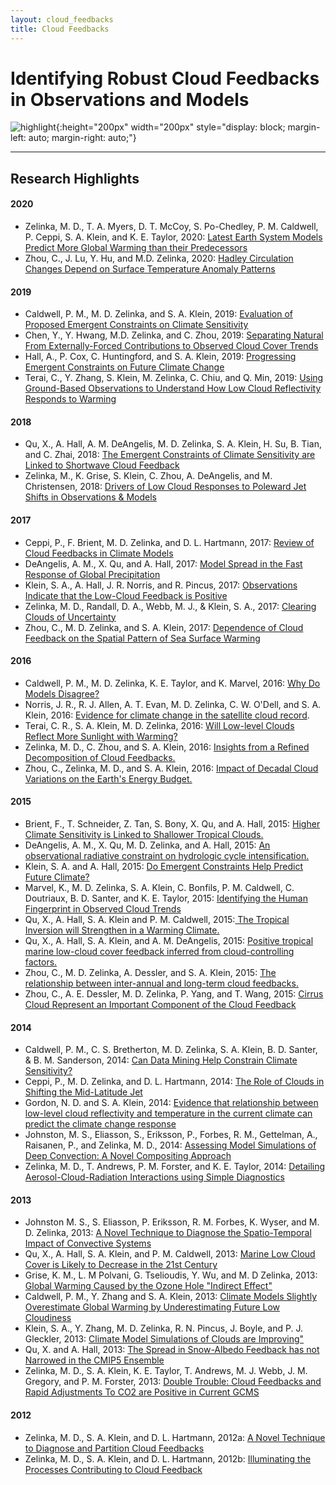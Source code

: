 ```yaml
--- 
layout: cloud_feedbacks 
title: Cloud Feedbacks 
---
```

# Identifying Robust Cloud Feedbacks in Observations and Models 

![highlight]({{site.baseurl}}/projects/cloud_feedbacks/highlight.svg){:height="200px" width="200px" style="display: block; margin-left: auto; margin-right: auto;"}

---
## Research Highlights

<h4> 2020</h4>

<ul>

<li>Zelinka, M. D., T. A. Myers, D. T. McCoy, S. Po-Chedley, P. M. Caldwell, P. Ceppi, S. A. Klein, and K. E. Taylor, 2020: <a
href="https://climatemodeling.science.energy.gov/research-highlights/latest-earth-system-models-predict-more-global-warming-their-predecessors" rel="nofollow" target="_blank">Latest Earth System Models Predict More Global Warming than their Predecessors</a></li>

<li>Zhou, C., J. Lu, Y. Hu, and M.D. Zelinka, 2020: <a
href="https://climatemodeling.science.energy.gov/research-highlights/hadley-circulation-changes-depend-surface-temperature-anomaly-patterns" rel="nofollow" target="_blank">Hadley Circulation Changes Depend on Surface Temperature Anomaly Patterns</a></li>


</ul> 

<h4> 2019</h4>

<ul>

<li>Caldwell, P. M., M. D. Zelinka, and S. A. Klein, 2019: <a
href="https://climatemodeling.science.energy.gov/research-highlights/evaluation-proposed-emergent-constraints-climate-sensitivity" rel="nofollow" target="_blank">Evaluation of Proposed Emergent Constraints on Climate Sensitivity</a></li>

<li>Chen, Y., Y. Hwang, M.D. Zelinka, and C. Zhou, 2019: <a
href="https://climatemodeling.science.energy.gov/research-highlights/separating-natural-externally-forced-contributions-observed-cloud-cover-trends" rel="nofollow" target="_blank">Separating Natural From Externally-Forced Contributions to Observed Cloud Cover Trends</a></li>
  
<li>Hall, A., P. Cox, C. Huntingford, and S. A. Klein, 2019: <a
href="https://climatemodeling.science.energy.gov/research-highlights/progressing-emergent-constraints-future-climate-change" rel="nofollow" target="_blank">Progressing Emergent Constraints on Future Climate Change</a></li>

<li>Terai, C., Y. Zhang, S. Klein, M. Zelinka, C. Chiu, and Q. Min,  2019: <a
href="https://climatemodeling.science.energy.gov/research-highlights/using-ground-based-observations-understand-how-low-cloud-reflectivity-responds" rel="nofollow" target="_blank">Using Ground-Based Observations to Understand How Low Cloud Reflectivity Responds to Warming</a></li>

</ul> 

<h4> 2018</h4>

<ul>

<li>Qu, X., A. Hall, A. M. DeAngelis, M. D. Zelinka, S. A. Klein, H. Su,
B. Tian, and C. Zhai, 2018: <a
href="https://climatemodeling.science.energy.gov/research-highlights/
emergent-constraints-climate-sensitivity-are-linked-shortwave-cloud-
feedback" rel="nofollow" target="_blank">The Emergent Constraints of
Climate Sensitivity are Linked to Shortwave Cloud Feedback</a></li>

<li>Zelinka, M., K. Grise, S. Klein, C. Zhou, A. DeAngelis, and
M. Christensen, 2018: <a
href="https://climatemodeling.science.energy.gov/research-highlights/
drivers-low-cloud-responses-poleward-jet-shifts-observations-models"
rel="nofollow" target="_blank">Drivers of Low Cloud Responses to
Poleward Jet Shifts in Observations & Models</a></li>

</ul>

<h4> 2017</h4>

<ul>

<li>Ceppi, P., F. Brient, M. D. Zelinka, and D. L. Hartmann, 2017: <a
href="https://climatemodeling.science.energy.gov/research-highlights/
review-cloud-feedbacks-climate-models" rel="nofollow"
target="_blank">Review of Cloud Feedbacks in Climate Models</a></li>

<li>DeAngelis, A. M., X. Qu, and A. Hall, 2017: <a
href="https://climatemodeling.science.energy.gov/research-highlights/
model-spread-fast-response-global-precipitation" rel="nofollow"
target="_blank">Model Spread in the Fast Response of Global
Precipitation</a></li>

<li>Klein, S. A., A. Hall, J. R. Norris, and R. Pincus, 2017:  <a
href="https://climatemodeling.science.energy.gov/research-highlights/
observations-indicate-low-cloud-feedback-positive" rel="nofollow"
target="_blank">Observations Indicate that the Low-Cloud Feedback is
Positive</a></li>

<li>Zelinka, M. D., Randall, D. A., Webb, M. J., & Klein, S. A., 2017:
<a
href="https://climatemodeling.science.energy.gov/research-highlights/
clearing-clouds-uncertainty" rel="nofollow" target="_blank">Clearing
Clouds of Uncertainty</a></li>

<li>Zhou, C., M. D. Zelinka, and S. A. Klein, 2017:  <a
href="https://climatemodeling.science.energy.gov/research-highlights/
dependence-cloud-feedback-spatial-pattern-sea-surface-warming"
rel="nofollow" target="_blank">Dependence of Cloud Feedback on the
Spatial Pattern of Sea Surface Warming</a></li>

</ul>


<h4> 2016</h4>

<ul>

<li>Caldwell, P. M., M. D. Zelinka, K. E. Taylor, and K. Marvel, 2016:
<a
href="http://climatemodeling.science.energy.gov/research-highlights/why-
do-climate-models-disagree" rel="nofollow" target="_blank">Why Do Models
Disagree?</a></li>

<li>Norris, J. R., R. J. Allen, A. T. Evan, M. D. Zelinka, C. W. O'Dell,
and S. A. Klein, 2016: <a
href="http://climatemodeling.science.energy.gov/research-highlights/
evidence-climate-change-satellite-cloud-record" rel="nofollow"
target="_blank">Evidence for climate change in the satellite cloud
record</a>. </li>

<li>Terai, C. R., S. A. Klein, M. D. Zelinka, 2016: <a
href="https://climatemodeling.science.energy.gov/research-highlights/
will-low-level-clouds-reflect-more-sunlight-warming" rel="nofollow"
target="_blank">Will Low-level Clouds Reflect More Sunlight with
Warming?</a></li>

<li>Zelinka, M. D., C. Zhou, and S. A. Klein, 2016: <a
href="https://climatemodeling.science.energy.gov/research-highlights/
insights-refined-decomposition-cloud-feedbacks" rel="nofollow"
target="_blank">Insights from a Refined Decomposition of Cloud
Feedbacks.</a></li>

<li>Zhou, C., Zelinka, M. D., and S. A. Klein, 2016: <a
href="https://climatemodeling.science.energy.gov/research-highlights/
impact-decadal-cloud-variations-earth%E2%80%99s-energy-budget"
rel="nofollow" target="_blank">Impact of Decadal Cloud Variations on the
Earth's Energy Budget.</a></li>

</ul>


<h4> 2015</h4>

<ul>

<li>Brient, F., T. Schneider, Z. Tan, S. Bony, X. Qu, and A. Hall, 2015:
<a
href="http://climatemodeling.science.energy.gov/research-highlights/
higher-climate-sensitiviity-linked-shallower-tropical-low-clouds"
rel="nofollow" target="_blank">Higher Climate Sensitivity is Linked to
Shallower Tropical Clouds.</a></li>

<li>DeAngelis, A. M., X. Qu, M. D. Zelinka, and A. Hall, 2015: <a
href="https://climatemodeling.science.energy.gov/research-highlights/
observational-radiative-constraint-hydrologic-cycle-intensification"
rel="nofollow" target="_blank">An observational radiative constraint on
hydrologic cycle intensification.</a></li>

<li>Klein, S. A. and A. Hall, 2015: <a
href="https://climatemodeling.science.energy.gov/research-highlights/do-
emergent-constraints-help-predict-future-climate" rel="nofollow"
target="_blank">Do Emergent Constraints Help Predict Future Climate?</a>
</li>

<li> Marvel, K., M. D. Zelinka, S. A. Klein, C. Bonfils, P. M. Caldwell,
C. Doutriaux, B. D. Santer, and K. E. Taylor, 2015: <a
href="http://climatemodeling.science.energy.gov/research-highlights/
identifying-human-fingerprint-observed-cloud-trends" rel="nofollow"
target="_blank">Identifying the Human Fingerprint in Observed Cloud
Trends</a></li>

<li>Qu, X., A. Hall, S. A. Klein and P. M. Caldwell, 2015:<a
href="http://climatemodeling.science.energy.gov/research-highlights/
tropical-inversion-will-strengthen-warming-climate" rel="nofollow"
target="_blank"> The Tropical Inversion will Strengthen in a Warming
Climate.</a></li>

<li>Qu, X., A. Hall, S. A. Klein, and A. M. DeAngelis, 2015: <a
href="http://climatemodeling.science.energy.gov/research-highlights/
positive-tropical-marine-low-cloud-cover-feedback-inferred-cloud-
controlling" rel="nofollow" target="_blank">Positive tropical marine
low-cloud cover feedback inferred from cloud-controlling
factors.</a></li>

<li>Zhou, C., M. D. Zelinka, A. Dessler, and S. A. Klein, 2015: <a
href="https://climatemodeling.science.energy.gov/research-highlights/
relationship-between-interannual-and-long-term-cloud-feedbacks"
rel="nofollow" target="_blank">The relationship between inter-annual and
long-term cloud feedbacks.</a></li>

<li>Zhou, C., A. E. Dessler, M. D. Zelinka, P. Yang, and T. Wang, 2015:
<a
href="http://climatemodeling.science.energy.gov/research-highlights/
cirrus-clouds-represent-important-component-cloud-feedback"
rel="nofollow" target="_blank">Cirrus Cloud Represent an Important
Component of the Cloud Feedback</a></li>

</ul>


<h4> 2014</h4>

<ul>

<li>Caldwell, P. M.,  C. S. Bretherton, M. D. Zelinka,  S. A. Klein, B.
D. Santer, & B. M. Sanderson, 2014: <a
href="http://climatemodeling.science.energy.gov/research-highlights/can-
data-mining-help-constrain-climate-sensitivity" rel="nofollow"
target="_blank">Can Data Mining Help Constrain Climate
Sensitivity?</a></li>

<li>Ceppi, P., M. D. Zelinka, and D. L. Hartmann, 2014: <a
href="http://climatemodeling.science.energy.gov/research-highlights/role
-clouds-shifting-mid-latitude-jet" rel="nofollow" target="_blank">The
Role of Clouds in Shifting the Mid-Latitude Jet</a></li>

<li>Gordon, N. D. and S. A. Klein, 2014: <a
href="http://www.climatemodeling.science.energy.gov/research-highlights/
evidence-relationship-between-low-level-cloud-reflectivity-and-
temperature" rel="nofollow" target="_blank">Evidence that relationship
between low-level cloud reflectivity and temperature in the current
climate can predict the climate change response</a></li>

<li>Johnston, M. S., Eliasson, S., Eriksson, P., Forbes, R. M.,
Gettelman, A., Raisanen, P., and Zelinka, M. D., 2014: <a
href="http://climatemodeling.science.energy.gov/research-highlights/
assessing-model-simulations-deep-convection-novel-compositing-approach"
rel="nofollow" target="_blank">Assessing Model Simulations of Deep
Convection: A Novel Compositing Approach</a></li>

<li>Zelinka, M. D., T. Andrews, P. M. Forster, and K. E. Taylor, 2014:
<a
href="http://climatemodeling.science.energy.gov/research-highlights/
detailing-aerosol-cloud-radiation-interactions-using-simple-diagnostics"
rel="nofollow" target="_blank">Detailing Aerosol-Cloud-Radiation
Interactions using Simple Diagnostics</a></li>

</ul>


<h4> 2013</h4>

<ul>

<li>Johnston M. S., S. Eliasson, P. Eriksson, R. M. Forbes, K. Wyser,
and M. D. Zelinka, 2013: <a
href="http://climatemodeling.science.energy.gov/research-highlights/
novel-technique-diagnose-spatio-temporal-impact-convective-systems"
rel="nofollow" target="_blank">A Novel Technique to Diagnose the
Spatio-Temporal  Impact of Convective Systems</a></li>

<li>Qu, X., A. Hall, S. A. Klein, and P. M. Caldwell, 2013: <a href="
http://www.climatemodeling.science.energy.gov/research-highlights/marine
-low-cloud-cover-likely-decrease-21st-century" rel="nofollow"
target="_blank"> Marine Low Cloud Cover is Likely to Decrease in the
21st Century</a> </li>

<li> Grise, K. M., L. M Polvani, G. Tselioudis, Y. Wu, and M. D Zelinka,
2013: <a
href="http://www.climatemodeling.science.energy.gov/research-highlights/
global-warming-caused-ozone-hole-indirect-effect" rel="nofollow"
target="_blank">Global Warming Caused by the Ozone Hole "Indirect
Effect" </a></li>


<li> Caldwell, P. M., Y. Zhang and S. A. Klein, 2013: <a
href="http://climatemodeling.science.energy.gov/research-highlights/
climate-models-slightly-overestimate-global-warming-underestimating-
future-low" rel="nofollow" target="_blank"> Climate Models Slightly
Overestimate Global Warming by Underestimating Future Low
Cloudiness</a></li>

<li> Klein, S. A., Y. Zhang, M. D. Zelinka, R. N. Pincus, J. Boyle, and
P. J. Gleckler, 2013: <a
href="http://climatemodeling.science.energy.gov/research-highlights/
climate-model-simulations-clouds-are-improving" rel="nofollow"
target="_blank"> Climate Model Simulations of Clouds are Improving" </a>
</li>

<li> Qu, X. and A. Hall, 2013: <a
href="http://climatemodeling.science.energy.gov/research-highlights/
spread-snow-albedo-feedback-has-not-narrowed-cmip5-ensemble"
rel="nofollow" target="_blank">The Spread in Snow-Albedo Feedback has
not Narrowed in the CMIP5 Ensemble </a> </li>

<li> Zelinka, M. D., S. A. Klein, K. E. Taylor, T. Andrews, M. J. Webb,
J. M. Gregory, and P. M. Forster, 2013: <a
href="http://climatemodeling.science.energy.gov/research-highlights/
double-trouble-cloud-feedbacks-and-rapid-adjustments-co2-are-positive-
current" rel="nofollow" target="_blank">Double Trouble: Cloud Feedbacks
and Rapid Adjustments To CO2 are Positive in Current GCMS </a></li>

</ul>



<h4> 2012</h4>

<ul>

<li> Zelinka, M. D., S. A. Klein, and D. L. Hartmann, 2012a: <a
href="http://climatemodeling.science.energy.gov/research-highlights/
novel-technique-diagnose-and-partition-cloud-feedbacks" rel="nofollow"
target="_blank"> A Novel Technique to Diagnose and Partition Cloud
Feedbacks</a> </li>

<li> Zelinka, M. D., S. A. Klein, and D. L. Hartmann, 2012b: <a
href="http://climatemodeling.science.energy.gov/research-highlights/
illuminating-processes-contributing-cloud-feedback" rel="nofollow"
target="_blank">Illuminating the Processes Contributing to Cloud
Feedback </a> </li>

</ul>
